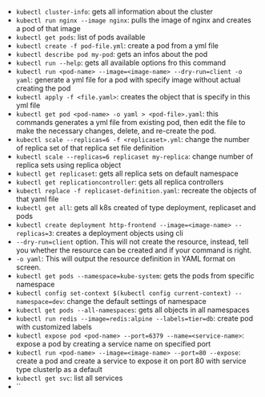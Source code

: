 - `kubectl cluster-info`: gets all information about the cluster 
- `kubectl run nginx --image nginx`: pulls the image of nginx and creates a pod of that image
- `kubectl get pods`: list of pods available
- `kubectl create -f pod-file.yml`: create a pod from a yml file 
- `kubectl describe pod my-pod`: gets an infos about the pod 
- `kubectl run --help`: gets all available options fro this command
- `kubectl run <pod-name> --image=<image-name> --dry-run=client -o yaml`: generate a yml file for a pod with specify image without actual creating the pod 
- `kubectl apply -f <file.yaml>`: creates the object that is specify in this yml file
- `kubectl get pod <pod-name> -o yaml > <pod-file>.yaml`: this commands generates a yml file from existing pod, then edit the file to make the necessary changes, delete, and re-create the pod.
- `kubectl scale --replicas=6 -f <replicaset>.yml`: change the number of replica set of that replica set file definition
- `kubectl scale --replicas=6 replicaset my-replica`: change number of replica sets using replica object 
- `kubectl get replicaset`: gets all replica sets on default namespace
- `kubectl get replicationcontroller`: gets all replica controllers 
- `kubectl replace -f replicaset-definition.yaml`: recreate the objects of that yaml file
- `kubectl get all`: gets all k8s created of type deployment, replicaset and pods 
- `kubectl create deployment http-frontend --image=<image-name> --replicas=3`: creates a deployment objects using cli
- `--dry-run=client` option. This will not create the resource, instead, tell you whether the resource can be created and if your command is right.
- `-o yaml`: This will output the resource definition in YAML format on screen.
- `kubectl get pods --namespace=kube-system`: gets the pods from specific namespace 
- `kubectl config set-context $(kubectl config current-context) --namespace=dev`: change the default settings of namespace 
- `kubectl get pods --all-namespaces`: gets all objects in all namespaces 
- `kubectl run redis --image=redis:alpine --labels=tier=db`: create pod with customized labels
- `kubectl expose pod <pod-name> --port=6379 --name=<service-name>`: expose a pod by creating a service name on specified port 
- `kubectl run <pod-name> --image=<image-name> --port=80 --expose`: create a pod and create a service to expose it on port 80 with service type clusterIp as a default 
- `kubectl get svc`: list all services
- ``